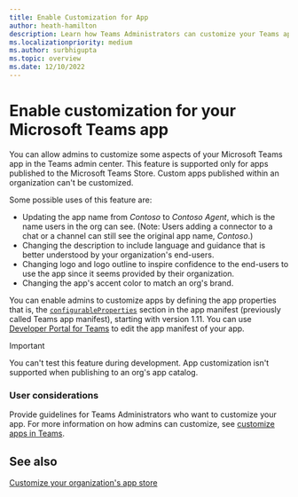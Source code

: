 ```yaml
---
title: Enable Customization for App
author: heath-hamilton
description: Learn how Teams Administrators can customize your Teams app for their org by changing the app's accent color, description, logo and its outline, and app name.
ms.localizationpriority: medium
ms.author: surbhigupta
ms.topic: overview
ms.date: 12/10/2022
---
```


# Enable customization for your Microsoft Teams app

You can allow admins to customize some aspects of your Microsoft Teams app in the Teams admin center. This feature is supported only for apps published to the Microsoft Teams Store. Custom apps published within an organization can't be customized.

Some possible uses of this feature are:

* Updating the app name from *Contoso* to *Contoso Agent*, which is the name users in the org can see.
(Note: Users adding a connector to a chat or a channel can still see the original app name, *Contoso*.)
* Changing the description to include language and guidance that is better understood by your organization's end-users.
* Changing logo and logo outline to inspire confidence to the end-users to use the app since it seems provided by their organization.
* Changing the app's accent color to match an org's brand.

You can enable admins to customize apps by defining the app properties that is, the [`configurableProperties`](/microsoftteams/platform/resources/schema/manifest-schema#configurableproperties) section in the app manifest (previously called Teams app manifest), starting with version 1.11. You can use [Developer Portal for Teams](https://dev.teams.microsoft.com/home) to edit the app manifest of your app.

> [!IMPORTANT]
> You can't test this feature during development. App customization isn't supported when publishing to an org's app catalog.

### User considerations

Provide guidelines for Teams Administrators who want to customize your app. For more information on how admins can customize, see [customize apps in Teams](/microsoftteams/customize-apps).

## See also

[Customize your organization's app store](/microsoftteams/customize-your-app-store)

